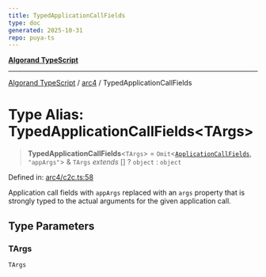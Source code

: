 ```yaml
---
title: TypedApplicationCallFields
type: doc
generated: 2025-10-31
repo: puya-ts
---
```

[**Algorand TypeScript**](../../README.md)

***

[Algorand TypeScript](../../modules.md) / [arc4](../README.md) / TypedApplicationCallFields

# Type Alias: TypedApplicationCallFields\<TArgs\>

> **TypedApplicationCallFields**\<`TArgs`\> = `Omit`\<[`ApplicationCallFields`](../../itxn/namespaces/itxn/interfaces/ApplicationCallFields.md), `"appArgs"`\> & `TArgs` *extends* \[\] ? `object` : `object`

Defined in: [arc4/c2c.ts:58](https://github.com/algorandfoundation/puya-ts/blob/main/packages/algo-ts/src/arc4/c2c.ts#L58)

Application call fields with `appArgs` replaced with an `args` property that is strongly typed to the actual arguments for the
given application call.

## Type Parameters

### TArgs

`TArgs`
